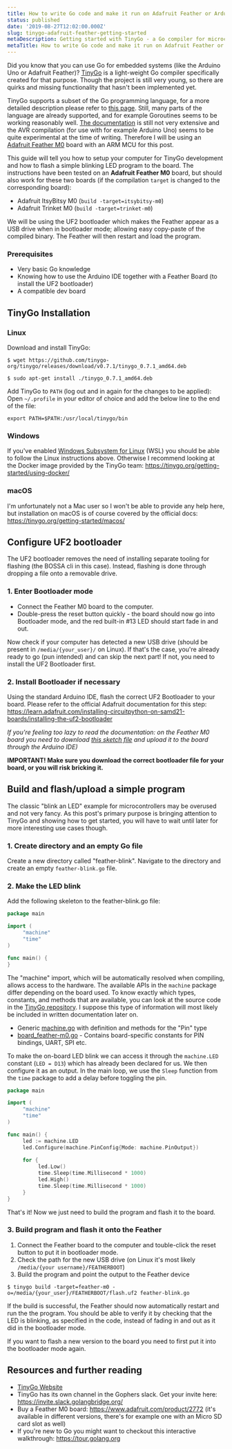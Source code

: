 ```yaml
---
title: How to write Go code and make it run on Adafruit Feather or Arduino
status: published
date: '2019-08-27T12:02:00.000Z'
slug: tinygo-adafruit-feather-getting-started
metaDescription: Getting started with TinyGo - a Go compiler for microcontrollers.
metaTitle: How to write Go code and make it run on Adafruit Feather or Arduino
---
```


Did you know that you can use Go for embedded systems (like the Arduino Uno or Adafruit Feather)? [TinyGo](https://tinygo.org/) is a light-weight Go compiler specifically created for that purpose. Though the project is still very young, so there are quirks and missing functionality that hasn't been implemented yet.

TinyGo supports a subset of the Go programming language, for a more detailed description please refer to [this page](https://tinygo.org/lang-support/). Still, many parts of the language are already supported, and for example Goroutines seems to be working reasonably well. [The documentation](https://tinygo.org/) is still not very extensive and the AVR compilation (for use with for example Arduino Uno) seems to be quite experimental at the time of writing. Therefore I will be using an [Adafruit Feather M0](https://www.adafruit.com/product/2772) board with an ARM MCU for this post.  

This guide will tell you how to setup your computer for TinyGo development and how to flash a simple blinking LED program to the board. The instructions have been tested on an **Adafruit Feather M0** board, but should also work for these two boards (if the compilation `target` is changed to the corresponding board):
- Adafruit ItsyBitsy M0 (`build -target=itsybitsy-m0`)
- Adafruit Trinket M0 (`build -target=trinket-m0`)

We will be using the UF2 bootloader which makes the Feather appear as a USB drive when in bootloader mode; allowing easy copy-paste of the compiled binary. The Feather will then restart and load the program. 

### Prerequisites
- Very basic Go knowledge
- Knowing how to use the Arduino IDE together with a Feather Board (to install the UF2 bootloader)
- A compatible dev board

## TinyGo Installation

### Linux

Download and install TinyGo:
```
$ wget https://github.com/tinygo-org/tinygo/releases/download/v0.7.1/tinygo_0.7.1_amd64.deb

$ sudo apt-get install ./tinygo_0.7.1_amd64.deb
```

Add TinyGo to `PATH` (log out and in again for the changes to be applied): Open `~/.profile` in your editor of choice and add the below line to the end of  the file:
```
export PATH=$PATH:/usr/local/tinygo/bin
``` 

### Windows
If you've enabled [Windows Subsystem for Linux](https://docs.microsoft.com/en-us/windows/wsl/install-win10) (WSL) you should be able to follow the Linux instructions above. Otherwise I recommend looking at the Docker image provided by the TinyGo team: https://tinygo.org/getting-started/using-docker/

### macOS
I'm unfortunately not a Mac user so I won't be able to provide any help here, but installation on macOS is of course covered by the official docs: https://tinygo.org/getting-started/macos/

## Configure UF2 bootloader
The UF2 bootloader removes the need of installing separate tooling for flashing (the BOSSA cli in this case). Instead, flashing is done through dropping a file onto a removable drive. 

### 1. Enter Bootloader mode
* Connect the Feather M0 board to the computer. 
* Double-press the reset button quickly - the board should now go into Bootloader mode, and the red built-in #13 LED should start fade in and out. 

Now check if your computer has detected a new USB drive (should be present in `/media/{your_user}/` on Linux). If that's the case, you're already ready to go (pun intended) and can skip the next part! If not, you need to install the UF2 Bootloader first.

### 2. Install Bootloader if necessary
Using the standard Arduino IDE, flash the correct UF2 Bootloader to your board. Please refer to the official Adafruit documentation for this step: https://learn.adafruit.com/installing-circuitpython-on-samd21-boards/installing-the-uf2-bootloader

*If you're feeling too lazy to read the documentation: on the Feather M0 board you need to download [this sketch file](https://github.com/adafruit/uf2-samdx1/releases/download/v3.7.0/update-bootloader-feather_m0-v3.7.0.ino) and upload it to the board through the Arduino IDE)*

**IMPORTANT! Make sure you download the correct bootloader file for your board, or you will risk bricking it.**

## Build and flash/upload a simple program
The classic "blink an LED" example for microcontrollers may be overused and not very fancy. As this post's primary purpose is bringing attention to TinyGo and showing how to get started, you will have to wait until later for more interesting use cases though. 

### 1. Create directory and an empty Go file
Create a new directory called "feather-blink". Navigate to the directory and create an empty `feather-blink.go` file. 

### 2. Make the LED blink
Add the following skeleton to the feather-blink.go file:

```go
package main

import (
     "machine"
     "time"
)

func main() {
}
```

The "machine" import, which will be automatically resolved when compiling, allows access to the hardware. The available APIs in the `machine` package differ depending on the board used. To know exactly which types, constants, and methods that are available, you can look at the source code in the [TinyGo repository](https://github.com/tinygo-org/tinygo/tree/master/src/machine). I suppose this type of information will most likely be included in written documentation later on.

* Generic [machine.go](https://github.com/tinygo-org/tinygo/blob/master/src/machine/machine.go) with definition and methods for the "Pin" type
* [board_feather-m0.go](https://github.com/tinygo-org/tinygo/blob/master/src/machine/board_feather-m0.go) - Contains board-specific constants for PIN bindings, UART, SPI etc.  

To make the on-board LED blink we can access it through the `machine.LED` constant (`LED = D13`) which has already been declared for us. We then configure it as an output. In the main loop, we use the `Sleep` function from the `time` package to add a delay before toggling the pin.


```go
package main

import (
     "machine"
     "time"
)

func main() {
     led := machine.LED
     led.Configure(machine.PinConfig{Mode: machine.PinOutput})
     
     for {
          led.Low()
          time.Sleep(time.Millisecond * 1000)
          led.High()
          time.Sleep(time.Millisecond * 1000)
     }
}
```

That's it! Now we just need to build the program and flash it to the board.

### 3. Build program and flash it onto the Feather 

1. Connect the Feather board to the computer and touble-click the reset button to put it in bootloader mode. 
2. Check the path for the new USB drive (on Linux it's most likely `/media/{your username}/FEATHERBOOT`)
3. Build the program and point the output to the Feather device
```
$ tinygo build -target=feather-m0 -o=/media/{your_user}/FEATHERBOOT/flash.uf2 feather-blink.go
```

If the build is successful, the Feather should now automatically restart and run the the program. You should be able to verify it by checking that the LED is blinking, as specified in the code, instead of fading in and out as it did in the bootloader mode. 

If you want to flash a new version to the board you need to first put it into the bootloader mode again. 

## Resources and further reading
* [TinyGo Website](https://tinygo.org/)
* TinyGo has its own channel in the Gophers slack. Get your invite here: https://invite.slack.golangbridge.org/
* Buy a Feather M0 board: https://www.adafruit.com/product/2772 (it's available in different versions, there's for example one with an Micro SD card slot as well)
* If you're new to Go you might want to checkout this interactive walkthrough: https://tour.golang.org
